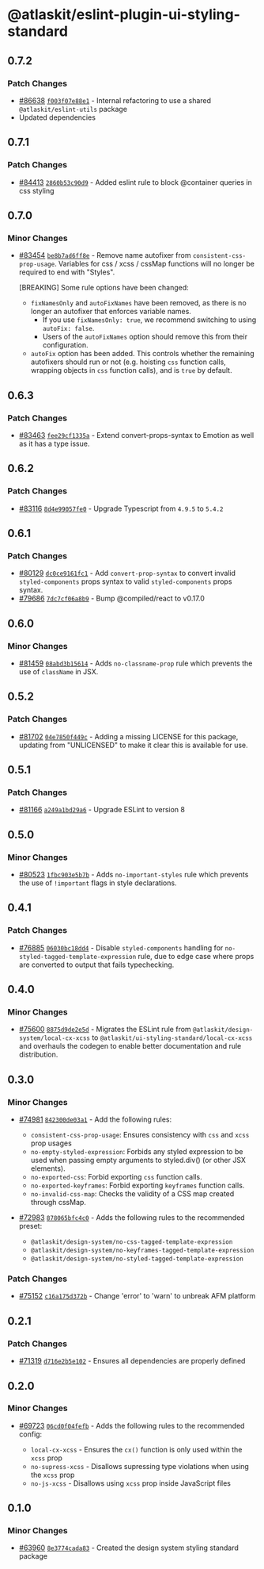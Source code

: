 # @atlaskit/eslint-plugin-ui-styling-standard

## 0.7.2

### Patch Changes

- [#86638](https://stash.atlassian.com/projects/CONFCLOUD/repos/confluence-frontend/pull-requests/86638) [`f003f07e88e1`](https://stash.atlassian.com/projects/CONFCLOUD/repos/confluence-frontend/commits/f003f07e88e1) - Internal refactoring to use a shared `@atlaskit/eslint-utils` package
- Updated dependencies

## 0.7.1

### Patch Changes

- [#84413](https://stash.atlassian.com/projects/CONFCLOUD/repos/confluence-frontend/pull-requests/84413) [`2860b53c90d9`](https://stash.atlassian.com/projects/CONFCLOUD/repos/confluence-frontend/commits/2860b53c90d9) - Added eslint rule to block @container queries in css styling

## 0.7.0

### Minor Changes

- [#83454](https://stash.atlassian.com/projects/CONFCLOUD/repos/confluence-frontend/pull-requests/83454) [`be8b7ad6ff8e`](https://stash.atlassian.com/projects/CONFCLOUD/repos/confluence-frontend/commits/be8b7ad6ff8e) - Remove name autofixer from `consistent-css-prop-usage`. Variables for css / xcss / cssMap functions will no longer be required to end with "Styles".

  [BREAKING] Some rule options have been changed:

  - `fixNamesOnly` and `autoFixNames` have been removed, as there is no longer an autofixer that enforces variable names.
    - If you use `fixNamesOnly: true`, we recommend switching to using `autoFix: false`.
    - Users of the `autoFixNames` option should remove this from their configuration.
  - `autoFix` option has been added. This controls whether the remaining autofixers should run or not (e.g. hoisting `css` function calls, wrapping objects in `css` function calls), and is `true` by default.

## 0.6.3

### Patch Changes

- [#83463](https://stash.atlassian.com/projects/CONFCLOUD/repos/confluence-frontend/pull-requests/83463) [`fee29cf1335a`](https://stash.atlassian.com/projects/CONFCLOUD/repos/confluence-frontend/commits/fee29cf1335a) - Extend convert-props-syntax to Emotion as well as it has a type issue.

## 0.6.2

### Patch Changes

- [#83116](https://stash.atlassian.com/projects/CONFCLOUD/repos/confluence-frontend/pull-requests/83116) [`8d4e99057fe0`](https://stash.atlassian.com/projects/CONFCLOUD/repos/confluence-frontend/commits/8d4e99057fe0) - Upgrade Typescript from `4.9.5` to `5.4.2`

## 0.6.1

### Patch Changes

- [#80129](https://stash.atlassian.com/projects/CONFCLOUD/repos/confluence-frontend/pull-requests/80129) [`dc0ce9161fc1`](https://stash.atlassian.com/projects/CONFCLOUD/repos/confluence-frontend/commits/dc0ce9161fc1) - Add `convert-prop-syntax` to convert invalid `styled-components` props syntax to valid `styled-components` props syntax.
- [#79686](https://stash.atlassian.com/projects/CONFCLOUD/repos/confluence-frontend/pull-requests/79686) [`7dc7cf06a8b9`](https://stash.atlassian.com/projects/CONFCLOUD/repos/confluence-frontend/commits/7dc7cf06a8b9) - Bump @compiled/react to v0.17.0

## 0.6.0

### Minor Changes

- [#81459](https://stash.atlassian.com/projects/CONFCLOUD/repos/confluence-frontend/pull-requests/81459) [`08abd3b15614`](https://stash.atlassian.com/projects/CONFCLOUD/repos/confluence-frontend/commits/08abd3b15614) - Adds `no-classname-prop` rule which prevents the use of `className` in JSX.

## 0.5.2

### Patch Changes

- [#81702](https://stash.atlassian.com/projects/CONFCLOUD/repos/confluence-frontend/pull-requests/81702) [`04e7850f449c`](https://stash.atlassian.com/projects/CONFCLOUD/repos/confluence-frontend/commits/04e7850f449c) - Adding a missing LICENSE for this package, updating from "UNLICENSED" to make it clear this is available for use.

## 0.5.1

### Patch Changes

- [#81166](https://stash.atlassian.com/projects/CONFCLOUD/repos/confluence-frontend/pull-requests/81166) [`a249a1bd29a6`](https://stash.atlassian.com/projects/CONFCLOUD/repos/confluence-frontend/commits/a249a1bd29a6) - Upgrade ESLint to version 8

## 0.5.0

### Minor Changes

- [#80523](https://stash.atlassian.com/projects/CONFCLOUD/repos/confluence-frontend/pull-requests/80523) [`1fbc903e5b7b`](https://stash.atlassian.com/projects/CONFCLOUD/repos/confluence-frontend/commits/1fbc903e5b7b) - Adds `no-important-styles` rule which prevents the use of `!important` flags in style declarations.

## 0.4.1

### Patch Changes

- [#76885](https://stash.atlassian.com/projects/CONFCLOUD/repos/confluence-frontend/pull-requests/76885) [`06030bc18dd4`](https://stash.atlassian.com/projects/CONFCLOUD/repos/confluence-frontend/commits/06030bc18dd4) - Disable `styled-components` handling for `no-styled-tagged-template-expression` rule, due to edge case where props are converted to output that fails typechecking.

## 0.4.0

### Minor Changes

- [#75600](https://stash.atlassian.com/projects/CONFCLOUD/repos/confluence-frontend/pull-requests/75600) [`8875d9de2e5d`](https://stash.atlassian.com/projects/CONFCLOUD/repos/confluence-frontend/commits/8875d9de2e5d) - Migrates the ESLint rule from `@atlaskit/design-system/local-cx-xcss` to `@atlaskit/ui-styling-standard/local-cx-xcss` and overhauls the codegen to enable better documentation and rule distribution.

## 0.3.0

### Minor Changes

- [#74981](https://stash.atlassian.com/projects/CONFCLOUD/repos/confluence-frontend/pull-requests/74981) [`842300de03a1`](https://stash.atlassian.com/projects/CONFCLOUD/repos/confluence-frontend/commits/842300de03a1) - Add the following rules:

  - `consistent-css-prop-usage`: Ensures consistency with `css` and `xcss` prop usages
  - `no-empty-styled-expression`: Forbids any styled expression to be used when passing empty arguments to styled.div() (or other JSX elements).
  - `no-exported-css`: Forbid exporting `css` function calls.
  - `no-exported-keyframes`: Forbid exporting `keyframes` function calls.
  - `no-invalid-css-map`: Checks the validity of a CSS map created through cssMap.

- [#72983](https://stash.atlassian.com/projects/CONFCLOUD/repos/confluence-frontend/pull-requests/72983) [`878065bfc4c0`](https://stash.atlassian.com/projects/CONFCLOUD/repos/confluence-frontend/commits/878065bfc4c0) - Adds the following rules to the recommended preset:

  - `@atlaskit/design-system/no-css-tagged-template-expression`
  - `@atlaskit/design-system/no-keyframes-tagged-template-expression`
  - `@atlaskit/design-system/no-styled-tagged-template-expression`

### Patch Changes

- [#75152](https://stash.atlassian.com/projects/CONFCLOUD/repos/confluence-frontend/pull-requests/75152) [`c16a175d372b`](https://stash.atlassian.com/projects/CONFCLOUD/repos/confluence-frontend/commits/c16a175d372b) - Change 'error' to 'warn' to unbreak AFM platform

## 0.2.1

### Patch Changes

- [#71319](https://stash.atlassian.com/projects/CONFCLOUD/repos/confluence-frontend/pull-requests/71319) [`d716e2b5e102`](https://stash.atlassian.com/projects/CONFCLOUD/repos/confluence-frontend/commits/d716e2b5e102) - Ensures all dependencies are properly defined

## 0.2.0

### Minor Changes

- [#69723](https://stash.atlassian.com/projects/CONFCLOUD/repos/confluence-frontend/pull-requests/69723) [`06cd0f04fefb`](https://stash.atlassian.com/projects/CONFCLOUD/repos/confluence-frontend/commits/06cd0f04fefb) - Adds the following rules to the recommended config:

  - `local-cx-xcss` - Ensures the `cx()` function is only used within the `xcss` prop
  - `no-supress-xcss` - Disallows supressing type violations when using the `xcss` prop
  - `no-js-xcss` - Disallows using `xcss` prop inside JavaScript files

## 0.1.0

### Minor Changes

- [#63960](https://stash.atlassian.com/projects/CONFCLOUD/repos/confluence-frontend/pull-requests/63960) [`8e3774cada83`](https://stash.atlassian.com/projects/CONFCLOUD/repos/confluence-frontend/commits/8e3774cada83) - Created the design system styling standard package
